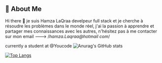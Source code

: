 
## 🚀 About Me
Hi there 👋
   je suis Hamza LaQraa develpeur full stack et je cherche à résoudre les problèmes dans le monde réel, j'ai la passion à apprendre et partager mes connaissances avec les autres, n'hésitez pas à me contacter sur mon email ---> /*hamza.Laqraa@hotmail com*/
   
currently a student at @Youcode
![Anurag's GitHub stats](https://github-readme-stats.vercel.app/api?username=Hamzacos&show_icons=true&theme=radical)

[![Top Langs](https://github-readme-stats.vercel.app/api/top-langs/?username=Hamzacos&layout=compact)](https://github.com/anuraghazra/github-readme-stats)




